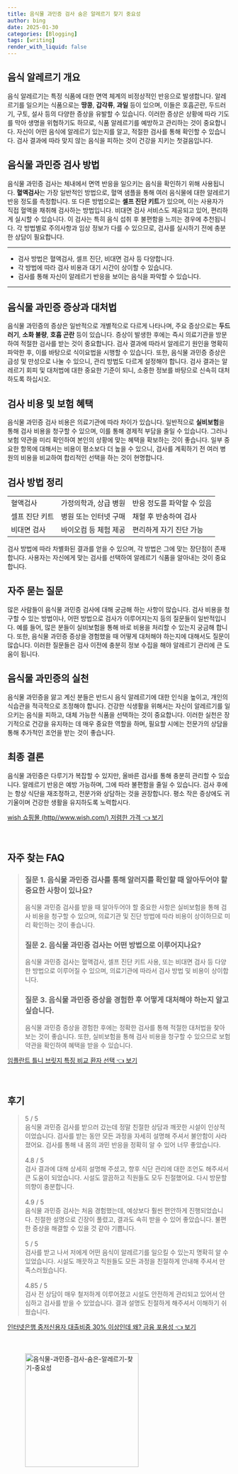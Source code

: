 ```yaml
---
title: 음식물 과민증 검사 숨은 알레르기 찾기 중요성
author: bing
date: 2025-01-30
categories: [Blogging]
tags: [writing]
render_with_liquid: false
---
```



<h2 id='음식 알레르기 개요'>음식 알레르기 개요</h2>

<p>음식 알레르기는 특정 식품에 대한 면역 체계의 비정상적인 반응으로 발생합니다. 알레르기를 일으키는 식품으로는 <b>땅콩</b>, <b>갑각류</b>, <b>과일</b> 등이 있으며, 이들은 호흡곤란, 두드러기, 구토, 설사 등의 다양한 증상을 유발할 수 있습니다. 이러한 증상은 상황에 따라 기도를 막아 생명을 위협하기도 하므로, 식품 알레르기를 예방하고 관리하는 것이 중요합니다. 자신이 어떤 음식에 알레르기 있는지를 알고, 적절한 검사를 통해 확인할 수 있습니다. 검사 결과에 따라 맞지 않는 음식을 피하는 것이 건강을 지키는 첫걸음입니다.</p>

<h2 id='음식물 과민증 검사 방법'>음식물 과민증 검사 방법</h2>

<p>음식물 과민증 검사는 체내에서 면역 반응을 일으키는 음식을 확인하기 위해 사용됩니다. <b>혈액검사</b>는 가장 일반적인 방법으로, 혈액 샘플을 통해 여러 음식물에 대한 알레르기 반응 정도를 측정합니다. 또 다른 방법으로는 <b>셀프 진단 키트</b>가 있으며, 이는 사용자가 직접 혈액을 채취해 검사하는 방법입니다. 비대면 검사 서비스도 제공되고 있어, 편리하게 실시할 수 있습니다. 이 검사는 특히 음식 섭취 후 불편함을 느끼는 경우에 추천됩니다. 각 방법별로 주의사항과 임상 정보가 다를 수 있으므로, 검사를 실시하기 전에 충분한 상담이 필요합니다.</p>

<hr />

<ul>
    <li>검사 방법은 혈액검사, 셀프 진단, 비대면 검사 등 다양합니다.</li>
    <li>각 방법에 따라 검사 비용과 대기 시간이 상이할 수 있습니다.</li>
    <li>검사를 통해 자신이 알레르기 반응을 보이는 음식을 파악할 수 있습니다.</li>
</ul>

<hr />

<h2 id='음식물 과민증 증상과 대처법'>음식물 과민증 증상과 대처법</h2>

<p>음식물 과민증의 증상은 일반적으로 개별적으로 다르게 나타나며, 주요 증상으로는 <b>두드러기</b>, <b>소화 불량</b>, <b>호흡 곤란</b> 등이 있습니다. 증상이 발생한 후에는 즉시 의료기관을 방문하여 적절한 검사를 받는 것이 중요합니다. 검사 결과에 따라서 알레르기 원인을 명확히 파악한 후, 이를 바탕으로 식이요법을 시행할 수 있습니다. 또한, 음식물 과민증 증상은 급성 및 만성으로 나눌 수 있으니, 관리 방법도 다르게 설정해야 합니다. 검사 결과는 알레르기 회피 및 대처법에 대한 중요한 기준이 되니, 소중한 정보를 바탕으로 신속히 대처하도록 하십시오.</p>

<h2 id='검사 비용 및 보험 혜택'>검사 비용 및 보험 혜택</h2>

<p>음식물 과민증 검사 비용은 의료기관에 따라 차이가 있습니다. 일반적으로 <b>실비보험</b>을 통해 검사 비용을 청구할 수 있으며, 이를 통해 경제적 부담을 줄일 수 있습니다. 그러나 보험 약관을 미리 확인하여 본인의 상황에 맞는 혜택을 확보하는 것이 좋습니다. 일부 중요한 항목에 대해서는 비용이 평소보다 더 높을 수 있으니, 검사를 계획하기 전 여러 병원의 비용을 비교하여 합리적인 선택을 하는 것이 현명합니다.</p>

<h2 id='검사 방법 정리'>검사 방법 정리</h2>

<table>
    <tr>
        <td>혈액검사</td>
        <td>가정의학과, 상급 병원</td>
        <td>반응 정도를 파악할 수 있음</td>
    </tr>
    <tr>
        <td>셀프 진단 키트</td>
        <td>병원 또는 인터넷 구매</td>
        <td>채혈 후 반송하여 검사</td>
    </tr>
    <tr>
        <td>비대면 검사</td>
        <td>바이오컴 등 체험 제공</td>
        <td>편리하게 자기 진단 가능</td>
    </tr>
</table>

<p>검사 방법에 따라 차별화된 결과를 얻을 수 있으며, 각 방법은 그에 맞는 장단점이 존재합니다. 사용자는 자신에게 맞는 검사를 선택하여 알레르기 식품을 알아내는 것이 중요합니다.</p>

<h2 id='자주 묻는 질문'>자주 묻는 질문</h2>

<p>많은 사람들이 음식물 과민증 검사에 대해 궁금해 하는 사항이 많습니다. 검사 비용을 청구할 수 있는 방법이나, 어떤 방법으로 검사가 이루어지는지 등의 질문들이 일반적입니다. 예를 들어, 많은 분들이 실비보험을 통해 바로 비용을 처리할 수 있는지 궁금해 합니다. 또한, 음식물 과민증 증상을 경험했을 때 어떻게 대처해야 하는지에 대해서도 질문이 많습니다. 이러한 질문들은 검사 이전에 충분히 정보 수집을 해야 알레르기 관리에 큰 도움이 됩니다.</p>

<h2 id='음식물 과민증의 실천'>음식물 과민증의 실천</h2>

<p>음식물 과민증을 앓고 계신 분들은 반드시 음식 알레르기에 대한 인식을 높이고, 개인의 식습관을 적극적으로 조정해야 합니다. 건강한 식생활을 위해서는 자신이 알레르기를 일으키는 음식을 피하고, 대체 가능한 식품을 선택하는 것이 중요합니다. 이러한 실천은 장기적으로 건강을 유지하는 데 매우 중요한 역할을 하며, 필요할 시에는 전문가의 상담을 통해 추가적인 조언을 받는 것이 좋습니다.</p>

<h2 id='최종 결론'>최종 결론</h2>

<p>음식물 과민증은 다루기가 복잡할 수 있지만, 올바른 검사를 통해 충분히 관리할 수 있습니다. 알레르기 반응은 예방 가능하며, 그에 따라 불편함을 줄일 수 있습니다. 검사 후에는 항상 식단을 재조정하고, 전문가와 상담하는 것을 권장합니다. 평소 작은 증상에도 귀 기울이며 건강한 생활을 유지하도록 노력합시다.</p>


<p><a class="click-button" title="wish 쇼핑몰 (http//www.wish.com/) 저렴한 가격" href="https://blackassets.github.io/posts/wish-%EC%87%BC%ED%95%91%EB%AA%B0-(httpwww.wish.com)-%EC%A0%80%EB%A0%B4%ED%95%9C-%EA%B0%80%EA%B2%A9/" rel="dofollow">wish 쇼핑몰 (http//www.wish.com/) 저렴한 가격 👈 보기</a></p><br>
<h2 id='자주_찾는_FAQ'>자주 찾는 FAQ</h2>
<div itemscope="" itemtype="https://schema.org/FAQPage"> 
<blockquote> 
<div itemscope="" itemprop="mainEntity" itemtype="https://schema.org/Question"> 
<h3 itemprop="name">질문 1. 음식물 과민증 검사를 통해 알러지를 확인할 때 알아두어야 할 중요한 사항이 있나요?</h3> 
<div itemscope="" itemprop="acceptedAnswer" itemtype="https://schema.org/Answer"> 
<span itemprop="text"> 
<p>음식물 과민증 검사를 받을 때 알아두어야 할 중요한 사항은 실비보험을 통해 검사 비용을 청구할 수 있으며, 의료기관 및 진단 방법에 따라 비용이 상이하므로 미리 확인하는 것이 좋습니다.</p> 
</span> 
</div> 
</div> 

<div itemscope="" itemprop="mainEntity" itemtype="https://schema.org/Question"> 
<h3 itemprop="name">질문 2. 음식물 과민증 검사는 어떤 방법으로 이루어지나요?</h3> 
<div itemscope="" itemprop="acceptedAnswer" itemtype="https://schema.org/Answer"> 
<span itemprop="text"> 
<p>음식물 과민증 검사는 혈액검사, 셀프 진단 키트 사용, 또는 비대면 검사 등 다양한 방법으로 이루어질 수 있으며, 의료기관에 따라서 검사 방법 및 비용이 상이합니다.</p> 
</span> 
</div> 
</div> 

<div itemscope="" itemprop="mainEntity" itemtype="https://schema.org/Question"> 
<h3 itemprop="name">질문 3. 음식물 과민증 증상을 경험한 후 어떻게 대처해야 하는지 알고 싶습니다.</h3> 
<div itemscope="" itemprop="acceptedAnswer" itemtype="https://schema.org/Answer"> 
<span itemprop="text"> 
<p>음식물 과민증 증상을 경험한 후에는 정확한 검사를 통해 적절한 대처법을 찾아보는 것이 좋습니다. 또한, 실비보험을 통해 검사 비용을 청구할 수 있으므로 보험 약관을 확인하여 혜택을 받을 수 있습니다.</p> 
</span> 
</div> 
</div> 

</blockquote> 
</div>
<p><a class="click-button" title="임플란트 틀니 브릿지 특징 비교 환자 선택" href="https://blackassets.github.io/posts/%EC%9E%84%ED%94%8C%EB%9E%80%ED%8A%B8-%ED%8B%80%EB%8B%88-%EB%B8%8C%EB%A6%BF%EC%A7%80-%ED%8A%B9%EC%A7%95-%EB%B9%84%EA%B5%90-%ED%99%98%EC%9E%90-%EC%84%A0%ED%83%9D/" rel="dofollow">임플란트 틀니 브릿지 특징 비교 환자 선택 👈 보기</a></p><br>
<h2 id='후기'>후기</h2>
<div itemscope itemtype="https://schema.org/Product">
  <blockquote>
  <div itemprop="review" itemscope itemtype="https://schema.org/Review">
      <div itemprop="reviewRating" itemscope itemtype="https://schema.org/Rating"> <span itemprop="ratingValue">5</span> / <span itemprop="bestRating">5</span> </div>
      <span itemprop="reviewBody">음식물 과민증 검사를 받으러 갔는데 정말 친절한 상담과 깨끗한 시설이 인상적이었습니다. 검사를 받는 동안 모든 과정을 자세히 설명해 주셔서 불안함이 사라졌어요. 검사를 통해 내 몸의 과민 반응을 정확히 알 수 있어 너무 좋았습니다.</span>
  </div>
  <br>
  <div itemprop="review" itemscope itemtype="https://schema.org/Review">
      <div itemprop="reviewRating" itemscope itemtype="https://schema.org/Rating"> <span itemprop="ratingValue">4.8</span> / <span itemprop="bestRating">5</span> </div>
      <span itemprop="reviewBody">검사 결과에 대해 상세히 설명해 주셨고, 향후 식단 관리에 대한 조언도 해주셔서 큰 도움이 되었습니다. 시설도 깔끔하고 직원들도 모두 친절했어요. 다시 방문할 의향이 충분합니다.</span>
  </div>
  <br>
  <div itemprop="review" itemscope itemtype="https://schema.org/Review">
      <div itemprop="reviewRating" itemscope itemtype="https://schema.org/Rating"> <span itemprop="ratingValue">4.9</span> / <span itemprop="bestRating">5</span> </div>
      <span itemprop="reviewBody">음식물 과민증 검사는 처음 경험했는데, 예상보다 훨씬 편안하게 진행되었습니다. 친절한 설명으로 긴장이 풀렸고, 결과도 속히 받을 수 있어 좋았습니다. 불편한 증상을 해결할 수 있을 것 같아 기쁩니다.</span>
  </div>
  <br>
  <div itemprop="review" itemscope itemtype="https://schema.org/Review">
      <div itemprop="reviewRating" itemscope itemtype="https://schema.org/Rating"> <span itemprop="ratingValue">5</span> / <span itemprop="bestRating">5</span> </div>
      <span itemprop="reviewBody">검사를 받고 나서 저에게 어떤 음식이 알레르기를 일으킬 수 있는지 명확히 알 수 있었습니다. 시설도 깨끗하고 직원들도 모든 과정을 친절하게 안내해 주셔서 만족스러웠습니다.</span>
  </div>
  <br>
  <div itemprop="review" itemscope itemtype="https://schema.org/Review">
      <div itemprop="reviewRating" itemscope itemtype="https://schema.org/Rating"> <span itemprop="ratingValue">4.85</span> / <span itemprop="bestRating">5</span> </div>
      <span itemprop="reviewBody">검사 전 상담이 매우 철저하게 이루어졌고 시설도 안전하게 관리되고 있어서 안심하고 검사를 받을 수 있었습니다. 결과 설명도 친절하게 해주셔서 이해하기 쉬웠습니다.</span>
  </div>
  </blockquote>
</div>
<p><a class="click-button" title="인터넷은행 중저신용자 대출비중 30% 이상인데 왜? 금융 포용성" href="https://blackassets.github.io/posts/%EC%9D%B8%ED%84%B0%EB%84%B7%EC%9D%80%ED%96%89-%EC%A4%91%EC%A0%80%EC%8B%A0%EC%9A%A9%EC%9E%90-%EB%8C%80%EC%B6%9C%EB%B9%84%EC%A4%91-30-%EC%9D%B4%EC%83%81%EC%9D%B8%EB%8D%B0-%EC%99%9C-%EA%B8%88%EC%9C%B5-%ED%8F%AC%EC%9A%A9%EC%84%B1/" rel="dofollow">인터넷은행 중저신용자 대출비중 30% 이상인데 왜? 금융 포용성 👈 보기</a></p><br>
<figure class="image"><img src="https://blackassets.github.io/assets/img/thumbnail/음식물-과민증-검사-숨은-알레르기-찾기-중요성.webp" alt="음식물-과민증-검사-숨은-알레르기-찾기-중요성" width="256" height="256"></figure>